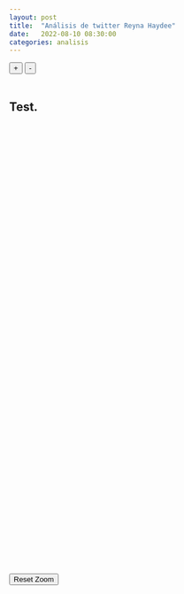 ```yaml
---
layout: post
title:  "Análisis de twitter Reyna Haydee"
date:   2022-08-10 08:30:00
categories: analisis
---
```


  <script src="https://d3js.org/d3-dsv.v1.min.js"></script>
  <script src="https://d3js.org/d3-fetch.v1.min.js"></script>
  <link rel="stylesheet" href="https://unpkg.com/simplebar@latest/dist/simplebar.css" />
  <link rel="stylesheet" href="../../../css/grafo.css" />
  <script src="https://unpkg.com/simplebar@latest/dist/simplebar.min.js"></script>
  <script src="https://virtual-alchemist.com/wp-content/uploads/2020/01/sigma.min_.js"></script>
  <script src="https://virtual-alchemist.com/wp-content/uploads/2020/01/sigma.parsers.gexf_.min_.js"></script>
  <script src="https://virtual-alchemist.com/wp-content/uploads/2020/01/sigma.renderers.parallelEdges.min_.js"></script>
  <script src="https://cdn.jsdelivr.net/npm/chart.js@3.9.1/dist/chart.min.js" integrity="sha256-+8RZJua0aEWg+QVVKg4LEzEEm/8RFez5Tb4JBNiV5xA=" crossorigin="anonymous"></script>
  <script src="https://cdn.jsdelivr.net/npm/hammerjs@2.0.8"></script>
  <script src="https://cdn.jsdelivr.net/npm/chartjs-plugin-zoom@1.2.1/dist/chartjs-plugin-zoom.min.js" integrity="sha256-cRtVj62HOT1M3EGc+4EBacU/38hYsYrNBB48zEVn8uU=" crossorigin="anonymous"></script>
  <script src="https://cdn.jsdelivr.net/npm/jquery@3.6.0/dist/jquery.min.js" integrity="sha256-/xUj+3OJU5yExlq6GSYGSHk7tPXikynS7ogEvDej/m4=" crossorigin="anonymous"></script>

<style>
  #chart-wrapper {
    display: inline-block;
    position: relative;
    height: 800px;
  }
</style>

<section class="node-container">
    <div id="graph-container" class="nodes" style="width:100%;">
      <div id="selected-nodes"></div>
      <div class="node-controls">
      <datalist id="nodes-datalist"></datalist>
        <button type="button" id="zoom-in-button" class="zoom-button zoom-in">+</button>
        <button type="button" id="zoom-out-button" class="zoom-button zoom-out">-</button>
      </div>
    </div>
  </section>
<br>

## Test.


  <div id="chart-wrapper">
      <canvas id="myChart"></canvas>
  </div>
  <p>
      <button id="reset_zoom">Reset Zoom</button>
  </p>


<script>
const ctx = document.getElementById('myChart').getContext('2d');
const myChart = new Chart(ctx, {
    type: 'line',
    data: {
        datasets: [{
            label: '#',
            data: [{x: '2022-07-21 07:00:00', y: 7}, {x: '2022-07-21 08:00:00', y: 1}, {x: '2022-07-21 09:00:00', y: 2}, {x: '2022-07-21 10:00:00', y: 683}, {x: '2022-07-21 11:00:00', y: 1521}, {x: '2022-07-21 12:00:00', y: 1789}, {x: '2022-07-21 13:00:00', y: 1732}, {x: '2022-07-21 14:00:00', y: 1446}, {x: '2022-07-21 15:00:00', y: 1356}, {x: '2022-07-21 16:00:00', y: 1693}, {x: '2022-07-21 17:00:00', y: 1908}, {x: '2022-07-21 18:00:00', y: 1996}, {x: '2022-07-21 19:00:00', y: 2018}, {x: '2022-07-21 20:00:00', y: 2366}, {x: '2022-07-21 21:00:00', y: 2487}, {x: '2022-07-21 22:00:00', y: 2209}, {x: '2022-07-21 23:00:00', y: 2019}, {x: '2022-07-22 00:00:00', y: 1279}, {x: '2022-07-22 01:00:00', y: 691}, {x: '2022-07-22 02:00:00', y: 459}, {x: '2022-07-22 03:00:00', y: 232}, {x: '2022-07-22 04:00:00', y: 218}, {x: '2022-07-22 05:00:00', y: 291}, {x: '2022-07-22 06:00:00', y: 602}, {x: '2022-07-22 07:00:00', y: 786}, {x: '2022-07-22 08:00:00', y: 1296}, {x: '2022-07-22 09:00:00', y: 1359}, {x: '2022-07-22 10:00:00', y: 1337}, {x: '2022-07-22 11:00:00', y: 1456}, {x: '2022-07-22 12:00:00', y: 1407}, {x: '2022-07-22 13:00:00', y: 1246}, {x: '2022-07-22 14:00:00', y: 1095}, {x: '2022-07-22 15:00:00', y: 937}, {x: '2022-07-22 16:00:00', y: 879}, {x: '2022-07-22 17:00:00', y: 809}, {x: '2022-07-22 18:00:00', y: 858}, {x: '2022-07-22 19:00:00', y: 684}, {x: '2022-07-22 20:00:00', y: 658}, {x: '2022-07-22 21:00:00', y: 684}, {x: '2022-07-22 22:00:00', y: 587}, {x: '2022-07-22 23:00:00', y: 433}, {x: '2022-07-23 00:00:00', y: 332}, {x: '2022-07-23 01:00:00', y: 157}, {x: '2022-07-23 02:00:00', y: 90}, {x: '2022-07-23 03:00:00', y: 77}, {x: '2022-07-23 04:00:00', y: 71}, {x: '2022-07-23 05:00:00', y: 71}, {x: '2022-07-23 06:00:00', y: 124}, {x: '2022-07-23 07:00:00', y: 208}, {x: '2022-07-23 08:00:00', y: 339}, {x: '2022-07-23 09:00:00', y: 332}, {x: '2022-07-23 10:00:00', y: 405}, {x: '2022-07-23 11:00:00', y: 356}, {x: '2022-07-23 12:00:00', y: 386}, {x: '2022-07-23 13:00:00', y: 316}, {x: '2022-07-23 14:00:00', y: 276}, {x: '2022-07-23 15:00:00', y: 256}, {x: '2022-07-23 16:00:00', y: 221}, {x: '2022-07-23 17:00:00', y: 275}, {x: '2022-07-23 18:00:00', y: 238}, {x: '2022-07-23 19:00:00', y: 209}, {x: '2022-07-23 20:00:00', y: 185}, {x: '2022-07-23 21:00:00', y: 233}, {x: '2022-07-23 22:00:00', y: 251}, {x: '2022-07-23 23:00:00', y: 193}],
            fill: false,
            borderColor: 'rgb(75, 192, 192)',
            tension: 0.1
        }]
    },
    options: {
      responsive: true,
      title: {
        display: true,
        text: 'Data labels plugin sample'
      },
      tooltips: {
        mode: 'nearest',
        intersect: false
      },
      hover: {
        mode: 'nearest',
        intersect: false
      },
      pan: {
        enabled: true,
        mode: 'x',
        rangeMax: {
          x: 400
        },
        rangeMin: {
          x: 0
        }
      },
      zoom: {
        enabled: true,
        mode: 'x',
        rangeMax: {
          x: 200
        },
        rangeMin: {
          x: 10
        }
      }
    }
});

$('#reset_zoom').click(function(){
    myChart.resetZoom(); 
});
</script>

<script>
  // Initialise sigma with settings
  var s = new sigma({
      renderers: [
        {
          type: 'canvas',
          container: document.getElementById('graph-container'),
          freeStyle: true
        }
      ],
      settings: {
        minNodeSize: .1,
        maxNodeSize: 10,
        minEdgeSize: 0.04,
        maxEdgeSize: 0.2,
        defaultEdgeType: "curve", // only works on canvas renderer
        minArrowSize: 3,
        //labelColor: "node",
        labelHoverBGColor: "default",
        defaultHoverLabelBGColor: "#171c1c",
        defaultLabelHoverColor: "#ddd",
        font: "Poppins",
        drawLabels: true,
        mouseWheelEnabled: true,
        doubleClickEnabled: true,
        touchEnabled: true,
        labelThreshold: 3,
        labelSize: "proportional",
        labelSizeRatio: 2,
        minArrowSize: 10
      },
  });

// Load data to the graph
    sigma.parsers.gexf('../../../assets/posts/reyna-haydee/reyna.gexf', s,
      function (s) {
        s.refresh();

        var zoomInButton = document.getElementById('zoom-in-button');
        zoomInButton.addEventListener("click", zoomIn);
        var zoomOutButton = document.getElementById('zoom-out-button');
        zoomOutButton.addEventListener("click", zoomOut);
      });

    function zoomIn() {
      var c = s.camera;
      c.goTo({
        ratio: c.ratio / c.settings('zoomingRatio')
      });
    }

    function zoomOut() {
      var c = s.camera;
      c.goTo({
        ratio: c.ratio * c.settings('zoomingRatio')
      });
    }
</script>